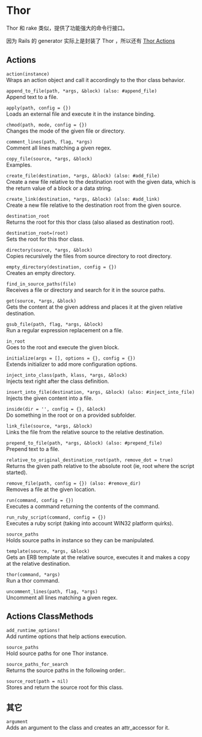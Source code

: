 # Thor

Thor 和 rake 类似，提供了功能强大的命令行接口。

因为 Rails 的 generator 实际上是封装了 Thor ，所以还有 [Thor Actions](http://rdoc.info/github/erikhuda/thor/master/Thor/Actions.html)

## Actions

`action(instance)`  
Wraps an action object and call it accordingly to the thor class behavior.

`append_to_file(path, *args, &block) (also: #append_file)`  
Append text to a file.

`apply(path, config = {})`  
Loads an external file and execute it in the instance binding.

`chmod(path, mode, config = {})`  
Changes the mode of the given file or directory.

`comment_lines(path, flag, *args)`  
Comment all lines matching a given regex.

`copy_file(source, *args, &block)`  
Examples.

`create_file(destination, *args, &block) (also: #add_file)`  
Create a new file relative to the destination root with the given data, which is the return value of a block or a data string.

`create_link(destination, *args, &block) (also: #add_link)`  
Create a new file relative to the destination root from the given source.

`destination_root`  
Returns the root for this thor class (also aliased as destination root).

`destination_root=(root)`  
Sets the root for this thor class.

`directory(source, *args, &block)`  
Copies recursively the files from source directory to root directory.

`empty_directory(destination, config = {})`  
Creates an empty directory.

`find_in_source_paths(file)`  
Receives a file or directory and search for it in the source paths.

`get(source, *args, &block)`  
Gets the content at the given address and places it at the given relative destination.

`gsub_file(path, flag, *args, &block)`  
Run a regular expression replacement on a file.

`in_root`  
Goes to the root and execute the given block.

`initialize(args = [], options = {}, config = {})`  
Extends initializer to add more configuration options.

`inject_into_class(path, klass, *args, &block)`  
Injects text right after the class definition.

`insert_into_file(destination, *args, &block) (also: #inject_into_file)`  
Injects the given content into a file.

`inside(dir = '', config = {}, &block)`  
Do something in the root or on a provided subfolder.

`link_file(source, *args, &block)`  
Links the file from the relative source to the relative destination.

`prepend_to_file(path, *args, &block) (also: #prepend_file)`  
Prepend text to a file.

`relative_to_original_destination_root(path, remove_dot = true)`  
Returns the given path relative to the absolute root (ie, root where the script started).

`remove_file(path, config = {}) (also: #remove_dir)`  
Removes a file at the given location.

`run(command, config = {})`  
Executes a command returning the contents of the command.

`run_ruby_script(command, config = {})`  
Executes a ruby script (taking into account WIN32 platform quirks).

`source_paths`  
Holds source paths in instance so they can be manipulated.

`template(source, *args, &block)`  
Gets an ERB template at the relative source, executes it and makes a copy at the relative destination.

`thor(command, *args)`  
Run a thor command.

`uncomment_lines(path, flag, *args)`  
Uncomment all lines matching a given regex.

## Actions ClassMethods

`add_runtime_options!`  
Add runtime options that help actions execution.

`source_paths`  
Hold source paths for one Thor instance.

`source_paths_for_search`  
Returns the source paths in the following order:.

`source_root(path = nil)`  
Stores and return the source root for this class.

## 其它

`argument`  
Adds an argument to the class and creates an attr_accessor for it.
